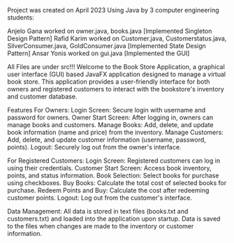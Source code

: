 Project was created on April 2023 Using Java by 3 computer engineering students:

Anjelo Gana worked on owner.java, books.java [Implemented Singleton Design Pattern]
Rafid Karim worked on Customer.java, Customerstatus.java, SilverConsumer.java, GoldConsumer.java [Implemented State Design Pattern]
Ansar Yonis worked on gui.java [Implemented the GUI]

All Files are under src!!!
Welcome to the Book Store Application, a graphical user interface (GUI) based JavaFX application designed to manage a virtual book store. This application provides a user-friendly interface for both owners and registered customers to interact with the bookstore's inventory and customer database.

Features
For Owners:
Login Screen: Secure login with username and password for owners.
Owner Start Screen: After logging in, owners can manage books and customers.
Manage Books: Add, delete, and update book information (name and price) from the inventory.
Manage Customers: Add, delete, and update customer information (username, password, points).
Logout: Securely log out from the owner's interface.

For Registered Customers:
Login Screen: Registered customers can log in using their credentials.
Customer Start Screen: Access book inventory, points, and status information.
Book Selection: Select books for purchase using checkboxes.
Buy Books: Calculate the total cost of selected books for purchase.
Redeem Points and Buy: Calculate the cost after redeeming customer points.
Logout: Log out from the customer's interface.

Data Management:
All data is stored in text files (books.txt and customers.txt) and loaded into the application upon startup.
Data is saved to the files when changes are made to the inventory or customer information.

